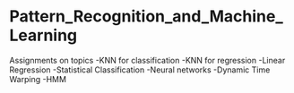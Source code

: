 # Pattern_Recognition_and_Machine_Learning

Assignments on topics
-KNN for classification
-KNN for regression
-Linear Regression
-Statistical Classification
-Neural networks
-Dynamic Time Warping
-HMM
